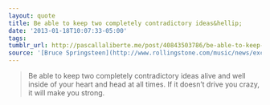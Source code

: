 ```yaml
---
layout: quote
title: Be able to keep two completely contradictory ideas&hellip;
date: '2013-01-18T10:07:33-05:00'
tags: 
tumblr_url: http://pascallaliberte.me/post/40843503786/be-able-to-keep-two-completely-contradictory-ideas
source: '[Bruce Springsteen](http://www.rollingstone.com/music/news/exclusive-the-complete-text-of-bruce-springsteens-sxsw-keynote-address-20120328?print=true) in his SXSW Keynote Address'
---
```

> Be able to keep two completely contradictory ideas alive and well inside of your heart and head at all times. If it doesn&#8217;t drive you crazy, it will make you strong.
